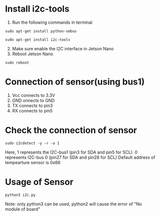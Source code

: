 # Install i2c-tools
1. Run the following commands in terminal
```
sudo apt-get install python-smbus
```
```
sudo apt-get install i2c-tools
```
2. Make sure enable the I2C interface in Jetson Nano
3. Reboot Jetson Nano
```
sudo reboot
```
# Connection of sensor(using bus1)
1. Vcc connects to 3.3V
2. GND onnects to GND
3. TX connects to pin3
4. RX connects to pin5  
# Check the connection of sensor
```
sudo i2cdetect -y -r -a 1
```
Here, 1 represents the I2C-bus1 (pin3 for SDA and pin5 for SCL). 0 represents I2C-bus 0 (pin27 for SDA and pin28 for SCL)
Default address of tempearture sensor is 0x66
# Usage of Sensor
```
python3 i2c.py
```
Note: only python3 can be used, python2 will cause the error of "No module of board"
